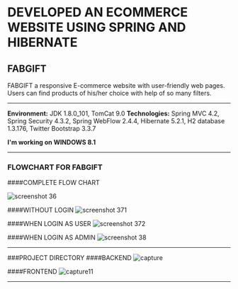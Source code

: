 # DEVELOPED AN ECOMMERCE WEBSITE USING SPRING AND HIBERNATE
## FABGIFT
FABGIFT a responsive E-commerce website with user-friendly web pages. Users can find products of his/her choice with help of so many filters.
___

**Environment:** JDK 1.8.0_101, TomCat 9.0
**Technologies:** Spring MVC 4.2, Spring Security 4.3.2, Spring WebFlow 2.4.4, Hibernate 5.2.1, H2 database 1.3.176, Twitter Bootstrap 3.3.7

**I'm working on WINDOWS 8.1**
___
### FLOWCHART FOR FABGIFT
####COMPLETE FLOW CHART

 ![screenshot 36](https://cloud.githubusercontent.com/assets/20114431/21516375/9439983c-ccfd-11e6-9d32-e799eea55364.png)
 
####WITHOUT LOGIN
![screenshot 371](https://cloud.githubusercontent.com/assets/20114431/21516379/a0dd2d9c-ccfd-11e6-96d0-f612f330644a.png)


####WHEN LOGIN AS USER
![screenshot 372](https://cloud.githubusercontent.com/assets/20114431/21516382/a37903a0-ccfd-11e6-8164-da75ddc7ffc9.png)


####WHEN LOGIN AS ADMIN
![screenshot 38](https://cloud.githubusercontent.com/assets/20114431/21516376/9aaf5846-ccfd-11e6-94f2-0affb1053786.png)
___
###PROJECT DIRECTORY
####BACKEND
![capture](https://cloud.githubusercontent.com/assets/20114431/21517214/2a94e836-cd03-11e6-928d-2de4b43dc307.JPG)

####FRONTEND
![capture11](https://cloud.githubusercontent.com/assets/20114431/21517217/2d85013e-cd03-11e6-9c8a-a849eb2f2353.JPG)
___
